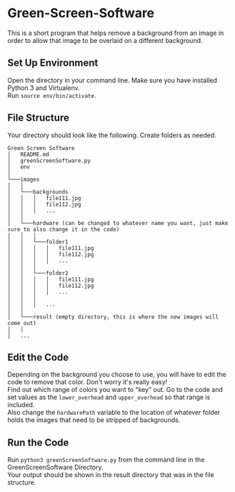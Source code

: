 # Green-Screen-Software
This is a short program that helps remove a background from an image in order to allow that image to be overlaid on a different background.

## Set Up Environment
Open the directory in your command line. Make sure you have installed Python 3 and Virtualenv.
<br>
Run `source env/bin/activate`.

## File Structure
Your directory should look like the following. Create folders as needed.
```
Green Screen Software
│   README.md
│   greenScreenSoftware.py
│   env
│
└───images
│   │
│   └───backgrounds
│   │   │   file111.jpg
│   │   │   file112.jpg
│   │   │   ...
│   │
│   └───hardware (can be changed to whatever name you want, just make sure to also change it in the code)
│   │   │   
│   │   └───folder1
│   │   │   │   file111.jpg
│   │   │   │   file112.jpg
│   │   │   │   ...
│   │   │   
│   │   └───folder2
│   │   │   │   file111.jpg
│   │   │   │   file112.jpg
│   │   │   │   ...
│   │   │   
│   │   │   ...
│   │
│   └───result (empty directory, this is where the new images will come out)
│   │
│   ...
```

## Edit the Code
Depending on the background you choose to use, you will have to edit the code to remove that color. Don't worry it's really easy!
<br>
Find out which range of colors you want to "key" out. Go to the code and set values as the `lower_overhead` and `upper_overhead` so that range is included.
<br>
Also change the `hardwarePath` variable to the location of whatever folder holds the images that need to be stripped of backgrounds.

## Run the Code
Run `python3 greenScreenSoftware.py` from the command line in the GreenScreenSoftware Directory.
<br>
Your output should be shown in the result directory that was in the file structure.

